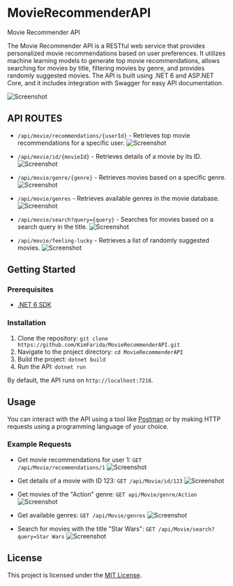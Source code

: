 # MovieRecommenderAPI
Movie Recommender API

The Movie Recommender API is a RESTful web service that provides personalized movie recommendations based on user preferences.
It utilizes machine learning models to generate top movie recommendations, allows searching for movies by title, filtering movies by genre, and provides randomly suggested movies.
The API is built using .NET 6 and ASP.NET Core, and it includes integration with Swagger for easy API documentation. 

![Screenshot](https://github.com/KimFarida/MovieRecommenderAPI/blob/main/img/MovieRecommenderAPI.png)


## API ROUTES
- `/api/movie/recommendations/{userId}` - Retrieves top movie recommendations for a specific user.
  ![Screenshot](https://github.com/KimFarida/MovieRecommenderAPI/blob/main/img/Screenshot%202023-06-29%20at%2006.22.22.png)

- `/api/movie/id/{movieId}` - Retrieves details of a movie by its ID.
  ![Screenshot](https://github.com/KimFarida/MovieRecommenderAPI/blob/main/img/Screenshot%202023-06-29%20at%2006.23.57.png)

- `/api/movie/genre/{genre}` - Retrieves movies based on a specific genre.
  ![Screenshot](https://github.com/KimFarida/MovieRecommenderAPI/blob/main/img/Screenshot%202023-06-29%20at%2006.24.40.png)

- `/api/movie/genres` - Retrieves available genres in the movie database.
  ![Screenshot](https://github.com/KimFarida/MovieRecommenderAPI/blob/main/img/Screenshot%202023-06-29%20at%2006.25.07.png)

- `/api/movie/search?query={query}` - Searches for movies based on a search query in the title.
  ![Screenshot](https://github.com/KimFarida/MovieRecommenderAPI/blob/main/img/Screenshot%202023-06-29%20at%2006.25.41.png)

- `/api/movie/feeling-lucky` - Retrieves a list of randomly suggested movies.
  ![Screenshot](https://github.com/KimFarida/MovieRecommenderAPI/blob/main/img/Screenshot%202023-06-29%20at%2006.26.07.png)


## Getting Started

### Prerequisites

- [.NET 6 SDK](https://dotnet.microsoft.com/download/dotnet/6.0)

### Installation

1. Clone the repository: `git clone https://github.com/KimFarida/MovieRecommenderAPI.git`
2. Navigate to the project directory: `cd MovieRecommenderAPI`
3. Build the project: `dotnet build`
4. Run the API: `dotnet run`

By default, the API runs on `http://localhost:7216`.

## Usage

You can interact with the API using a tool like [Postman](https://www.postman.com) or by making HTTP requests using a programming language of your choice.

### Example Requests

- Get movie recommendations for user 1:
`GET /api/Movie/recommendations/1`
    ![Screenshot](https://github.com/KimFarida/MovieRecommenderAPI/blob/main/img/Screenshot%202023-06-29%20at%2006.42.47.png)

- Get details of a movie with ID 123:
  `GET /api/Movie/id/123`
  ![Screenshot](https://github.com/KimFarida/MovieRecommenderAPI/blob/main/img/Screenshot%202023-06-29%20at%2006.43.55.png)

- Get movies of the "Action" genre:
`GET api/Movie/genre/Action`
![Screenshot](https://github.com/KimFarida/MovieRecommenderAPI/blob/main/img/Screenshot%202023-06-29%20at%2006.44.48.png)

- Get available genres:
`GET /api/Movie/genres`
![Screenshot](https://github.com/KimFarida/MovieRecommenderAPI/blob/main/img/Screenshot%202023-06-29%20at%2006.46.27.png)
- Search for movies with the title "Star Wars":
`GET /api/Movie/search?query=Star Wars`
![Screenshot](https://github.com/KimFarida/MovieRecommenderAPI/blob/main/img/Screenshot%202023-06-29%20at%2006.47.47.png)

## License

This project is licensed under the [MIT License](LICENSE).
